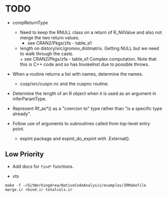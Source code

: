 # TODO

+ compReturnType
   +  Need to keep the RNULL class on a return of R_NilValue and also not merge the two return values.
       + see CRAN2/Pkgs/zfa - table_e1   
   +  length on distory/src/gromov_distmatrix.  Getting NULL but we need to walk through the casts.   
          + see CRAN2/Pkgs/zfa - table_e1   	 Complex computation.   Note that this is C++ code
            and so has InvokeInst due to possible throws.


+ When a routine returns a list with names, determine the names.
   + cusp/src/cuspn.nc and the cuspnc routine.

+ Determine the length of an R object when it is used as an argument in inferParamType.

+ Represent Rf_as*() as a "coercion to" type rather than "is a specific type already".

+ Follow use of arguments to subroutines called from top-level entry point.
   + expint package and expint_do_expint with .External().

## Low Priority

* Add docs for `find*` functions.





+ xts
```
make -f ~/GitWorkingArea/NativeCodeAnalysis/examples/IRMakefile merge.ir rbind.ir totalcols.ir
```
